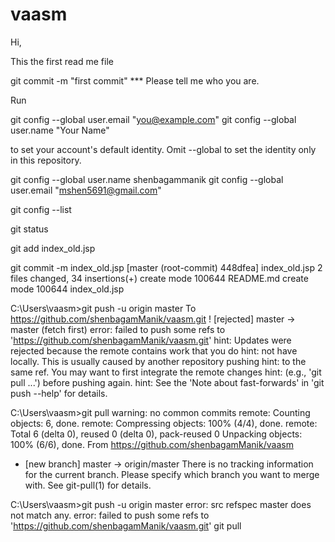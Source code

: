 # vaasm
Hi,

This the first read me file

git commit -m "first commit"
*** Please tell me who you are.

Run

  git config --global user.email "you@example.com"
  git config --global user.name "Your Name"

to set your account's default identity.
Omit --global to set the identity only in this repository.

git config --global user.name shenbagammanik
git config --global user.email "mshen5691@gmail.com"

git config --list

git status

git add index_old.jsp

git commit -m index_old.jsp
[master (root-commit) 448dfea] index_old.jsp
 2 files changed, 34 insertions(+)
 create mode 100644 README.md
 create mode 100644 index_old.jsp
 
 C:\Users\vaasm>git push -u origin master
To https://github.com/shenbagamManik/vaasm.git
 ! [rejected]        master -> master (fetch first)
error: failed to push some refs to 'https://github.com/shenbagamManik/vaasm.git'
hint: Updates were rejected because the remote contains work that you do
hint: not have locally. This is usually caused by another repository pushing
hint: to the same ref. You may want to first integrate the remote changes
hint: (e.g., 'git pull ...') before pushing again.
hint: See the 'Note about fast-forwards' in 'git push --help' for details.

C:\Users\vaasm>git pull
warning: no common commits
remote: Counting objects: 6, done.
remote: Compressing objects: 100% (4/4), done.
remote: Total 6 (delta 0), reused 0 (delta 0), pack-reused 0
Unpacking objects: 100% (6/6), done.
From https://github.com/shenbagamManik/vaasm
 * [new branch]      master     -> origin/master
There is no tracking information for the current branch.
Please specify which branch you want to merge with.
See git-pull(1) for details.


C:\Users\vaasm>git push -u origin master
error: src refspec master does not match any.
error: failed to push some refs to 'https://github.com/shenbagamManik/vaasm.git'
    git pull <remote> <branch>
